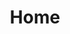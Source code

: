 ---
layout: home
title: Home
permalink: /
sitemap: false
pagination: 
  enabled: true
  permalink: /:num/
  title: 'Home - Page :num'
  trail: 
    before: 2
    after: 2 

---